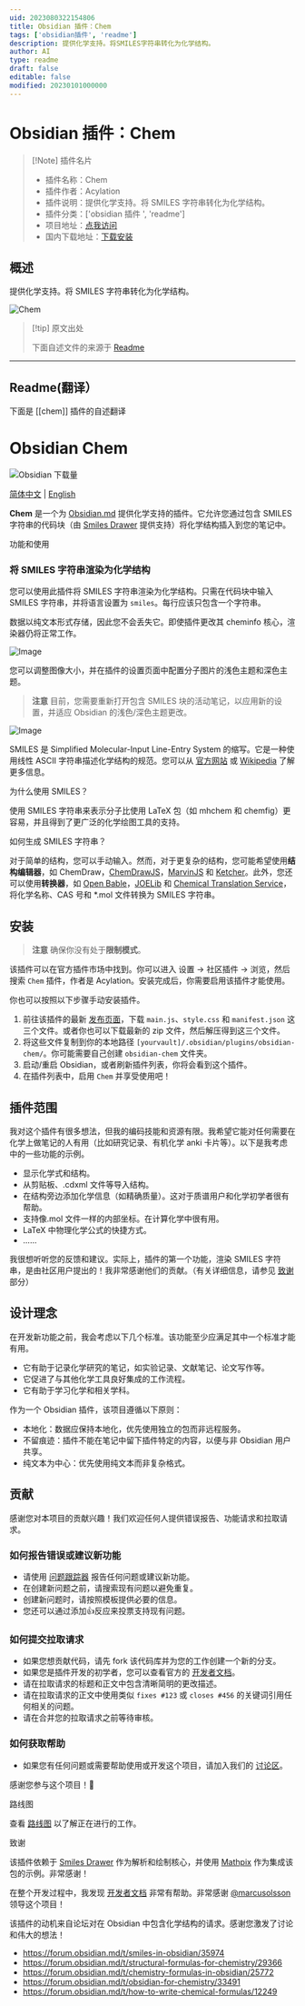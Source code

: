 ```yaml
---
uid: 2023080322154806
title: Obsidian 插件：Chem
tags: ['obsidian插件', 'readme']
description: 提供化学支持。将SMILES字符串转化为化学结构。
author: AI
type: readme
draft: false
editable: false
modified: 20230101000000
---
```


# Obsidian 插件：Chem

> [!Note] 插件名片
> - 插件名称：Chem
> - 插件作者：Acylation
> - 插件说明：提供化学支持。将 SMILES 字符串转化为化学结构。
> - 插件分类：['obsidian 插件 ', 'readme']
> - 项目地址：[点我访问](https://github.com/Acylation/obsidian-chem)
> - 国内下载地址：[下载安装](https://pkmer.cn/products/plugin/pluginMarket/?chem)

## 概述

提供化学支持。将 SMILES 字符串转化为化学结构。

![Chem](https://cdn.pkmer.cn/covers/chem.jpeg!pkmer)

> [!tip] 原文出处
>
>下面自述文件的来源于 [Readme](https://ghproxy.net/https://raw.githubusercontent.com/Acylation/obsidian-chem/main/README.md)

---

## Readme(翻译）

下面是 [[chem]] 插件的自述翻译

# Obsidian Chem

![Obsidian 下载量](https://img.shields.io/badge/dynamic/json?logo=obsidian&color=%23483699&label=downloads&query=%24%5B%22chem%22%5D.downloads&url=https%3A%2F%2Fraw.githubusercontent.com%2Fobsidianmd%2Fobsidian-releases%2Fmaster%2Fcommunity-plugin-stats.json)

[简体中文](README-ZH.md) | [English](README.md)

**Chem** 是一个为 [Obsidian.md](https://obsidian.md/) 提供化学支持的插件。它允许您通过包含 SMILES 字符串的代码块（由 [Smiles Drawer](https://github.com/reymond-group/smilesDrawer) 提供支持）将化学结构插入到您的笔记中。

功能和使用

### 将 SMILES 字符串渲染为化学结构

您可以使用此插件将 SMILES 字符串渲染为化学结构。只需在代码块中输入 SMILES 字符串，并将语言设置为 `smiles`。每行应该只包含一个字符串。

数据以纯文本形式存储，因此您不会丢失它。即使插件更改其 cheminfo 核心，渲染器仍将正常工作。

![Image](https://user-images.githubusercontent.com/73122375/235232368-614cb591-a19a-4e1e-94df-781a317d25d0.jpg)

您可以调整图像大小，并在插件的设置页面中配置分子图片的浅色主题和深色主题。

> **注意**
> 目前，您需要重新打开包含 SMILES 块的活动笔记，以应用新的设置，并适应 Obsidian 的浅色/深色主题更改。

![Image](https://user-images.githubusercontent.com/73122375/235232505-08386ce2-bc44-4fd6-96b4-22fa9c8c6fbf.jpg)

SMILES 是 Simplified Molecular-Input Line-Entry System 的缩写。它是一种使用线性 ASCII 字符串描述化学结构的规范。您可以从 [官方网站](http://opensmiles.org/opensmiles.html) 或 [Wikipedia](https://en.wikipedia.org/wiki/Simplified_molecular-input_line-entry_system) 了解更多信息。

为什么使用 SMILES？

使用 SMILES 字符串来表示分子比使用 LaTeX 包（如 mhchem 和 chemfig）更容易，并且得到了更广泛的化学绘图工具的支持。

如何生成 SMILES 字符串？

对于简单的结构，您可以手动输入。然而，对于更复杂的结构，您可能希望使用**结构编辑器**，如 ChemDraw，[ChemDrawJS](https://chemdrawdirect.perkinelmer.cloud/js/sample/index.html#)，[MarvinJS](https://marvinjs-demo.chemaxon.com/latest/index.html) 和 [Ketcher](https://lifescience.opensource.epam.com/KetcherDemoSA/index.html)。此外，您还可以使用**转换器**，如 [Open Bable](http://openbabel.org/wiki/Main_Page)，[JOELib](https://sourceforge.net/projects/joelib/) 和 [Chemical Translation Service](https://cts.fiehnlab.ucdavis.edu/)，将化学名称、CAS 号和 *.mol 文件转换为 SMILES 字符串。

## 安装

> **注意**
> 确保你没有处于**限制模式**。

该插件可以在官方插件市场中找到。你可以进入 设置 → 社区插件 → 浏览，然后搜索 `Chem` 插件，作者是 Acylation。安装完成后，你需要启用该插件才能使用。

你也可以按照以下步骤手动安装插件。

1. 前往该插件的最新 [发布页面](https://github.com/Acylation/obsidian-chem/releases/latest)，下载 `main.js`、`style.css` 和 `manifest.json` 这三个文件。或者你也可以下载最新的 zip 文件，然后解压得到这三个文件。
2. 将这些文件复制到你的本地路径 `[yourvault]/.obsidian/plugins/obsidian-chem/`。你可能需要自己创建 `obsidian-chem` 文件夹。
3. 启动/重启 Obsidian，或者刷新插件列表，你将会看到这个插件。
4. 在插件列表中，启用 `Chem` 并享受使用吧！

## 插件范围

我对这个插件有很多想法，但我的编码技能和资源有限。我希望它能对任何需要在化学上做笔记的人有用（比如研究记录、有机化学 anki 卡片等）。以下是我考虑中的一些功能的示例。

- 显示化学式和结构。
- 从剪贴板、.cdxml 文件等导入结构。
- 在结构旁边添加化学信息（如精确质量）。这对于质谱用户和化学初学者很有帮助。
- 支持像.mol 文件一样的内部坐标。在计算化学中很有用。
- LaTeX 中物理化学公式的快捷方式。
- ......

我很想听听您的反馈和建议。实际上，插件的第一个功能，渲染 SMILES 字符串，是由社区用户提出的！我非常感谢他们的贡献。（有关详细信息，请参见 [致谢](https://github.com/Acylation/obsidian-chem#acknowledgment) 部分）

## 设计理念

在开发新功能之前，我会考虑以下几个标准。该功能至少应满足其中一个标准才能有用。

- 它有助于记录化学研究的笔记，如实验记录、文献笔记、论文写作等。
- 它促进了与其他化学工具良好集成的工作流程。
- 它有助于学习化学和相关学科。

作为一个 Obsidian 插件，该项目遵循以下原则：

- 本地化：数据应保持本地化，优先使用独立的包而非远程服务。
- 不留痕迹：插件不能在笔记中留下插件特定的内容，以便与非 Obsidian 用户共享。
- 纯文本为中心：优先使用纯文本而非复杂格式。

## 贡献

感谢您对本项目的贡献兴趣！我们欢迎任何人提供错误报告、功能请求和拉取请求。

### 如何报告错误或建议新功能

- 请使用 [问题跟踪器](https://github.com/Acylation/obsidian-chem/issues) 报告任何问题或建议新功能。
- 在创建新问题之前，请搜索现有问题以避免重复。
- 创建新问题时，请按照模板提供必要的信息。
- 您还可以通过添加👍反应来投票支持现有问题。

### 如何提交拉取请求

- 如果您想贡献代码，请先 fork 该代码库并为您的工作创建一个新的分支。
- 如果您是插件开发的初学者，您可以查看官方的 [开发者文档](https://docs.obsidian.md/Plugins/Getting+started/Build+a+plugin)。
- 请在拉取请求的标题和正文中包含清晰简明的更改描述。
- 请在拉取请求的正文中使用类似 `fixes #123` 或 `closes #456` 的关键词引用任何相关的问题。
- 请在合并您的拉取请求之前等待审核。

### 如何获取帮助

- 如果您有任何问题或需要帮助使用或开发这个项目，请加入我们的 [讨论区](https://github.com/Acylation/obsidian-chem/discussions)。

感谢您参与这个项目！🙌

路线图

查看 [路线图](https://github.com/users/Acylation/projects/6) 以了解正在进行的工作。

致谢

该插件依赖于 [Smiles Drawer](https://github.com/reymond-group/smilesDrawer) 作为解析和绘制核心，并使用 [Mathpix](https://github.com/Mathpix/mathpix-markdown-it) 作为集成该包的示例。非常感谢！

在整个开发过程中，我发现 [开发者文档](https://docs.obsidian.md/Plugins/Getting+started/Build+a+plugin) 非常有帮助。非常感谢 [@marcusolsson](https://github.com/marcusolsson) 领导这个项目！

该插件的动机来自论坛对在 Obsidian 中包含化学结构的请求。感谢您激发了讨论和伟大的想法！

- <https://forum.obsidian.md/t/smiles-in-obsidian/35974>
- <https://forum.obsidian.md/t/structural-formulas-for-chemistry/29366>
- <https://forum.obsidian.md/t/chemistry-formulas-in-obsidian/25772>
- <https://forum.obsidian.md/t/obsidian-for-chemistry/33491>
- <https://forum.obsidian.md/t/how-to-write-chemical-formulas/12249>



